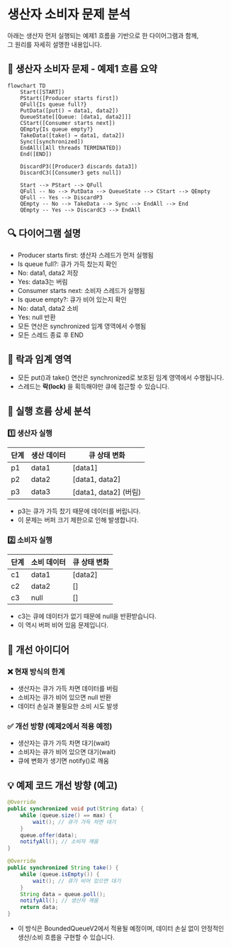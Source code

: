 # 생산자 소비자 문제 분석
아래는 생산자 먼저 실행되는 예제1 흐름을 기반으로 한 다이어그램과 함께,  
그 원리를 자세히 설명한 내용입니다.

## 🧵 생산자 소비자 문제 - 예제1 흐름 요약

```mermaid
flowchart TD
    Start([START])
    PStart([Producer starts first])
    QFull{Is queue full?}
    PutData([put() → data1, data2])
    QueueState[[Queue: [data1, data2]]]
    CStart([Consumer starts next])
    QEmpty{Is queue empty?}
    TakeData([take() → data1, data2])
    Sync([synchronized])
    EndAll([All threads TERMINATED])
    End([END])

    DiscardP3([Producer3 discards data3])
    DiscardC3([Consumer3 gets null])

    Start --> PStart --> QFull
    QFull -- No --> PutData --> QueueState --> CStart --> QEmpty
    QFull -- Yes --> DiscardP3
    QEmpty -- No --> TakeData --> Sync --> EndAll --> End
    QEmpty -- Yes --> DiscardC3 --> EndAll
```

## 🔍 다이어그램 설명
- Producer starts first: 생산자 스레드가 먼저 실행됨
- Is queue full?: 큐가 가득 찼는지 확인
- No: data1, data2 저장
- Yes: data3는 버림
- Consumer starts next: 소비자 스레드가 실행됨
- Is queue empty?: 큐가 비어 있는지 확인
- No: data1, data2 소비
- Yes: null 반환
- 모든 연산은 synchronized 임계 영역에서 수행됨
- 모든 스레드 종료 후 END


## 🔐 락과 임계 영역
- 모든 put()과 take() 연산은 synchronized로 보호된 임계 영역에서 수행됩니다.
- 스레드는 **락(lock)** 을 획득해야만 큐에 접근할 수 있습니다.


## 🧪 실행 흐름 상세 분석  
### 1️⃣ 생산자 실행

| 단계 | 생산 데이터 | 큐 상태 변화         |
|------|--------------|----------------------|
| p1   | data1        | [data1]              |
| p2   | data2        | [data1, data2]       |
| p3   | data3        | [data1, data2] (버림) |

- p3는 큐가 가득 찼기 때문에 데이터를 버립니다.
- 이 문제는 버퍼 크기 제한으로 인해 발생합니다.

### 2️⃣ 소비자 실행

| 단계 | 소비 데이터 | 큐 상태 변화         |
|------|--------------|----------------------|
| c1   | data1        | [data2]              |
| c2   | data2        | []                   |
| c3   | null         | []                   |

- c3는 큐에 데이터가 없기 때문에 null을 반환받습니다.
- 이 역시 버퍼 비어 있음 문제입니다.

## 🧠 개선 아이디어
### ❌ 현재 방식의 한계
- 생산자는 큐가 가득 차면 데이터를 버림
- 소비자는 큐가 비어 있으면 null 반환
- 데이터 손실과 불필요한 소비 시도 발생

### ✅ 개선 방향 (예제2에서 적용 예정)
- 생산자는 큐가 가득 차면 대기(wait)
- 소비자는 큐가 비어 있으면 대기(wait)
- 큐에 변화가 생기면 notify()로 깨움

## 💡 예제 코드 개선 방향 (예고)
```java
@Override
public synchronized void put(String data) {
    while (queue.size() == max) {
        wait(); // 큐가 가득 차면 대기
    }
    queue.offer(data);
    notifyAll(); // 소비자 깨움
}
```
```java
@Override
public synchronized String take() {
    while (queue.isEmpty()) {
        wait(); // 큐가 비어 있으면 대기
    }
    String data = queue.poll();
    notifyAll(); // 생산자 깨움
    return data;
}
```
- 이 방식은 BoundedQueueV2에서 적용될 예정이며, 데이터 손실 없이 안정적인 생산/소비 흐름을 구현할 수 있습니다.
